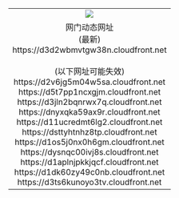 ﻿<table>
  <tr></tr>
  <tr><td colspan=2 align=center><img src="https://d3d2wbmvtgw38n.cloudfront.net/Up/oGate.jpg" /></td></tr>
  <tr><td colspan=2 align=center>网门动态网址<br/>(最新)
<br>https://d3d2wbmvtgw38n.cloudfront.net
<br/><br/>(以下网址可能失效)
<br>https://d2v6jg5m04w5sa.cloudfront.net
<br>https://d5t7pp1ncxgjm.cloudfront.net
<br>https://d3jln2bqnrwx7q.cloudfront.net
<br>https://dnyxqka59ax9r.cloudfront.net
<br>https://d11ucredmt6lg2.cloudfront.net
<br>https://dsttyhtnhz8tp.cloudfront.net
<br>https://d1os5j0nx0h6gm.cloudfront.net
<br>https://dysnqc00ivj8s.cloudfront.net
<br>https://d1aplnjpkkjqcf.cloudfront.net
<br>https://d1dk60zy49c0nb.cloudfront.net
<br>https://d3ts6kunoyo3tv.cloudfront.net
    </td>
  </tr>
</table>
